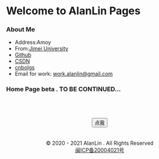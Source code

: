 # Welcome to AlanLin Pages

### About Me


+ Address:Amoy
+ From:[Jimei University](https://www.jmu.edu.cn/)
+ [Github](https://github.com/Github-Lsd)
+ [CSDN](https://blog.csdn.net/weixin_44429264)
+ [cnbolgs](https://www.cnblogs.com/blogs-lin/)
+ Email for work: <work.alanlin@gmail.com>
### Home Page beta . TO BE CONTINUED...
<br />
<br />
<br />


<div align="center">
    <input type="button" onclick="window.location.href='change_step.html'" value="点我">
</div>
<br />
<br />



<center>© 2020 - 2021 AlanLin . All Rights Reserved</center>
<center><a href="http://www.beian.miit.gov.cn" target="_blank" rel="nofollow" class="slide slide-ct" hotrep="hp.footer.bottom.miitbeian">闽ICP备20004021号</a></center>
